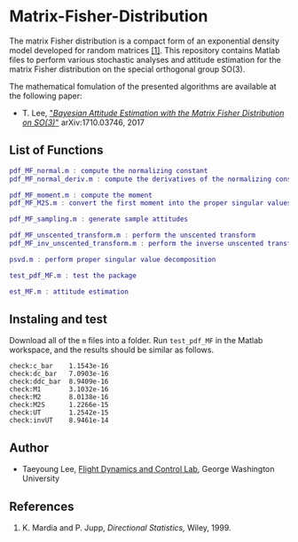 # Matrix-Fisher-Distribution

The matrix Fisher distribution is a compact form of an exponential density model developed for random matrices [[1]](#Mar). This repository contains Matlab files to perform various stochastic analyses and attitude estimation for the matrix Fisher distribution on the special orthogonal group SO(3). 

The mathematical fomulation of the presented algorithms are available at the following paper:

- T. Lee, ["*Bayesian Attitude Estimation with the Matrix Fisher Distribution on SO(3)*"](https://arxiv.org/abs/1710.03746/) 	arXiv:1710.03746, 2017

## List of Functions

```pdf_MF.m : compute the probability density
pdf_MF_normal.m : compute the normalizing constant
pdf_MF_normal_deriv.m : compute the derivatives of the normalizing constant

pdf_MF_moment.m : compute the moment
pdf_MF_M2S.m : convert the first moment into the proper singular values

pdf_MF_sampling.m : generate sample attitudes

pdf_MF_unscented_transform.m : perform the unscented transform
pdf_MF_inv_unscented_transform.m : perform the inverse unscented transform

psvd.m : perform proper singular value decomposition

test_pdf_MF.m : test the package

est_MF.m : attitude estimation
```
## Instaling and test
Download all of the `m` files into a folder. Run `test_pdf_MF` in the Matlab workspace, and the results should be similar as follows.

```>> test_pdf_MF
check:c_bar    1.1543e-16
check:dc_bar   7.0903e-16
check:ddc_bar  8.9409e-16
check:M1       3.1032e-16
check:M2       8.0138e-16
check:M2S      1.2266e-15
check:UT       1.2542e-15
check:invUT    8.9461e-14
```

## Author
 - Taeyoung Lee, [Flight Dynamics and Control Lab](http://fdcl.seas.gwu.edu/), George Washington University 

## References
1.  <a name="Mar">K. Mardia and P. Jupp, *Directional Statistics,* Wiley, 1999.</a>

